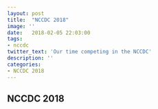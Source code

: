 ```yaml
---
layout: post
title:  "NCCDC 2018"
image: ''
date:   2018-02-05 22:03:00
tags:
- nccdc
twitter_text: 'Our time competing in the NCCDC'
description: ''
categories:
- NCCDC 2018
---
```


## NCCDC 2018
